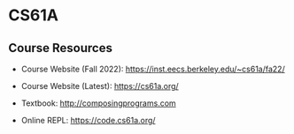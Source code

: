# CS61A

## Course Resources

- Course Website (Fall 2022):
  https://inst.eecs.berkeley.edu/~cs61a/fa22/

- Course Website (Latest):
  https://cs61a.org/

- Textbook:
  http://composingprograms.com

- Online REPL:
  https://code.cs61a.org/
